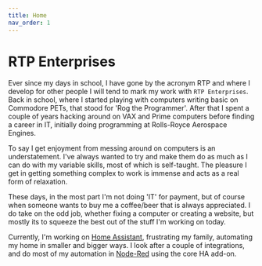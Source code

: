 ```yaml
---
title: Home
nav_order: 1
---
```


# RTP Enterprises

Ever since my days in school, I have gone by the acronym RTP and where I develop for other people I will tend to mark my work with `RTP Enterprises`. Back in school, where I started playing with computers writing basic on Commodore PETs, that stood for 'Rog the Programmer'. After that I spent a couple of years hacking around on VAX and Prime computers before finding a career in IT, initially doing programming at Rolls-Royce Aerospace Engines.

To say I get enjoyment from messing around on computers is an understatement. I've always wanted to try and make them do as much as I can do with my variable skills, most of which is self-taught. The pleasure I get in getting something complex to work is immense and acts as a real form of relaxation.

These days, in the most part I'm not doing 'IT' for payment, but of course when someone wants to buy me a coffee/beer that is always appreciated. I do take on the odd job, whether fixing a computer or creating a website, but mostly its to squeeze the best out of the stuff I'm working on today.

Currently, I'm working on [Home Assistant](https://www.home-assistant.io), frustrating my family, automating my home in smaller and bigger ways. I look after a couple of integrations, and do most of my automation in [Node-Red](https://nodered.org) using the core HA add-on.
